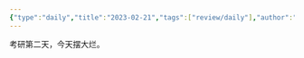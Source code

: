 ```yaml
---
{"type":"daily","title":"2023-02-21","tags":["review/daily"],"author":"codertoro","establish":"2023-02-20T00:00:00","location":"辽宁大连","weather":"晴","dg-publish":true,"permalink":"/Daily/2023/2023-02-21/","dgPassFrontmatter":true,"noteIcon":"","created":"2025-02-23T17:22:12.924+08:00","updated":"2025-03-03T22:19:01.057+08:00"}
---
```


考研第二天，今天摆大烂。